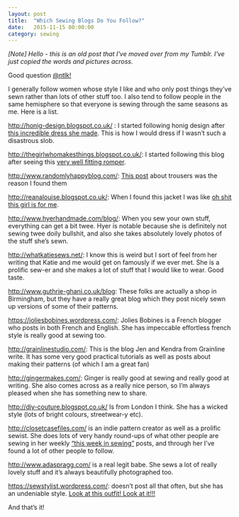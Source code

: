 ```yaml
---
layout: post
title:  "Which Sewing Blogs Do You Follow?"
date:   2015-11-15 00:00:00
category: sewing
---
```


_[Note] Hello - this is an old post that I've moved over from my Tumblr. I've just copied the words and pictures across._

Good question [@ntlk!](https://natbuckley.com)

I generally follow women whose style I like and who only post things they’ve sewn rather than lots of other stuff too. I also tend to follow people in the same hemisphere so that everyone is sewing through the same seasons as me. Here is a list.

http://honig-design.blogspot.co.uk/ : I started following honig design after [this incredible dress she made](http://www.honigdesign.com/2015/07/triangles.html#.XFIRM8_7RjV). This is how I would dress if I wasn’t such a disastrous slob.

http://thegirlwhomakesthings.blogspot.co.uk/: I started following this blog after seeing this [very well fitting romper](http://thegirlwhomakesthings.blogspot.com/2015/04/holly-jumpsuit.html).

http://www.randomlyhappyblog.com/: [This post](http://www.randomlyhappyblog.com/how-to-sew-the-ultimate-relaxed-trousers/) about trousers was the reason I found them

http://reanalouise.blogspot.co.uk/: When I found this jacket I was like [oh shit this girl is for me](http://reanalouise.blogspot.com/2015/05/false-advertising.html).

http://www.hyerhandmade.com/blog/: When you sew your own stuff, everything can get a bit twee. Hyer is notable because she is definitely not sewing twee doily bullshit, and also she takes absolutely lovely photos of the stuff she’s sewn.

http://whatkatiesews.net/: I know this is weird but I sort of feel from her writing that Katie and me would get on famously if we ever met. She is a prolific sew-er and she makes a lot of stuff that I would like to wear. Good taste.

http://www.guthrie-ghani.co.uk/blog: These folks are actually a shop in Birmingham, but they have a really great blog which they post nicely sewn up versions of some of their patterns.

https://joliesbobines.wordpress.com/: Jolies Bobines is a French blogger who posts in both French and English. She has impeccable effortless french style is really good at sewing too.

http://grainlinestudio.com/: This is the blog Jen and Kendra from Grainline write. It has some very good practical tutorials as well as posts about making their patterns (of which I am a great fan)

http://gingermakes.com/: Ginger is really good at sewing and really good at writing. She also comes across as a really nice person, so I’m always pleased when she has something new to share.

http://diy-couture.blogspot.co.uk/ Is from London I think. She has a wicked style (lots of bright colours, streetwear-y etc).

http://closetcasefiles.com/ is an indie pattern creator as well as a prolific sewist. She does lots of very handy round-ups of what other people are sewing in her weekly [“this week in sewing”](https://closetcasepatterns.com/this-week-in-sewing-blogs-vol-69/) posts, and through her I’ve found a lot of other people to follow.

http://www.adaspragg.com/ is a real legit babe. She sews a lot of really lovely stuff and it’s always beautifully photographed too.

https://sewstylist.wordpress.com/: doesn’t post all that often, but she has an undeniable style. [Look at this outfit! Look at it!!!](https://sewstylist.wordpress.com/2014/09/05/experiments-in-outwear/)

And that’s it!
